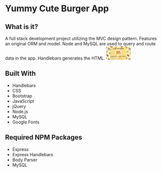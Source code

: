 <h1>Yummy Cute Burger App</h1>

<h2>What is it?</h2>
A full stack development project utilizing the MVC design pattern. Features an original ORM and model. Node and MySQL are used to query and route data in the app. Handlebars generates the HTML.

<img alt="Burger App Screenshot" src="./public/assets/img/burgerscreenshot.png" style="width: 80px;">


<h2>Built With</h2>
<ul>
  <li>Handlebars</li>
  <li>CSS</li>
  <li>Bootstrap</li>
  <li>JavaScript</li>
  <li>jQuery</li>
  <li>Node.js</li>
  <li>MySQL</li>
  <li>Google Fonts</li>
</ul>

<h2>Required NPM Packages</h2>
<ul>
  <li>Express</li>
  <li>Express Handlebars</li>
  <li>Body Parser</li>
  <li>MySQL</li>
</ul>
